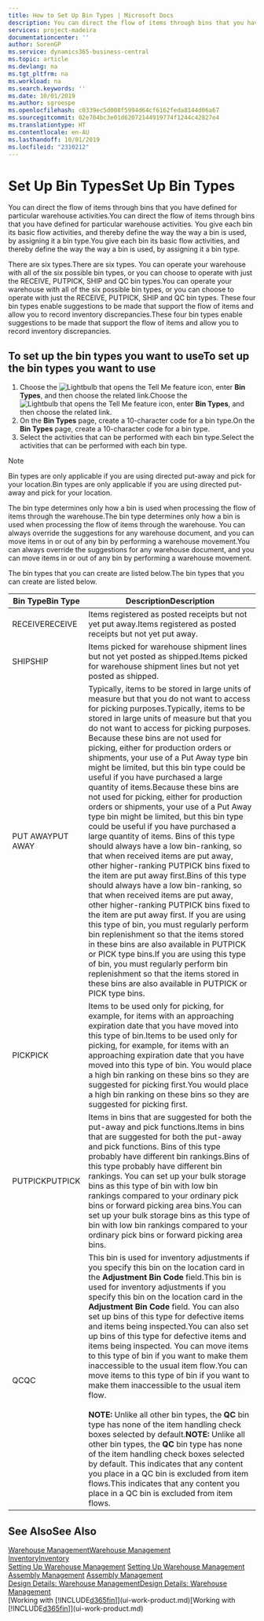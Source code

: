 ```yaml
---
title: How to Set Up Bin Types | Microsoft Docs
description: You can direct the flow of items through bins that you have defined for particular warehouse activities. You give each bin its basic flow activities, and thereby define the way the way a bin is used, by assigning it a bin type.
services: project-madeira
documentationcenter: ''
author: SorenGP
ms.service: dynamics365-business-central
ms.topic: article
ms.devlang: na
ms.tgt_pltfrm: na
ms.workload: na
ms.search.keywords: ''
ms.date: 10/01/2019
ms.author: sgroespe
ms.openlocfilehash: c0339ec5d008f5994d64cf6162feda8144d06a67
ms.sourcegitcommit: 02e704bc3e01d62072144919774f1244c42827e4
ms.translationtype: HT
ms.contentlocale: en-AU
ms.lasthandoff: 10/01/2019
ms.locfileid: "2310212"
---
```

# <a name="set-up-bin-types"></a><span data-ttu-id="6ff59-104">Set Up Bin Types</span><span class="sxs-lookup"><span data-stu-id="6ff59-104">Set Up Bin Types</span></span>
<span data-ttu-id="6ff59-105">You can direct the flow of items through bins that you have defined for particular warehouse activities.</span><span class="sxs-lookup"><span data-stu-id="6ff59-105">You can direct the flow of items through bins that you have defined for particular warehouse activities.</span></span> <span data-ttu-id="6ff59-106">You give each bin its basic flow activities, and thereby define the way the way a bin is used, by assigning it a bin type.</span><span class="sxs-lookup"><span data-stu-id="6ff59-106">You give each bin its basic flow activities, and thereby define the way the way a bin is used, by assigning it a bin type.</span></span>  

<span data-ttu-id="6ff59-107">There are six types.</span><span class="sxs-lookup"><span data-stu-id="6ff59-107">There are six types.</span></span> <span data-ttu-id="6ff59-108">You can operate your warehouse with all of the six possible bin types, or you can choose to operate with just the RECEIVE, PUTPICK, SHIP and QC bin types.</span><span class="sxs-lookup"><span data-stu-id="6ff59-108">You can operate your warehouse with all of the six possible bin types, or you can choose to operate with just the RECEIVE, PUTPICK, SHIP and QC bin types.</span></span> <span data-ttu-id="6ff59-109">These four bin types enable suggestions to be made that support the flow of items and allow you to record inventory discrepancies.</span><span class="sxs-lookup"><span data-stu-id="6ff59-109">These four bin types enable suggestions to be made that support the flow of items and allow you to record inventory discrepancies.</span></span>  

## <a name="to-set-up-the-bin-types-you-want-to-use"></a><span data-ttu-id="6ff59-110">To set up the bin types you want to use</span><span class="sxs-lookup"><span data-stu-id="6ff59-110">To set up the bin types you want to use</span></span>  
1.  <span data-ttu-id="6ff59-111">Choose the ![Lightbulb that opens the Tell Me feature](media/ui-search/search_small.png "Tell me what you want to do") icon, enter **Bin Types**, and then choose the related link.</span><span class="sxs-lookup"><span data-stu-id="6ff59-111">Choose the ![Lightbulb that opens the Tell Me feature](media/ui-search/search_small.png "Tell me what you want to do") icon, enter **Bin Types**, and then choose the related link.</span></span>  
2.  <span data-ttu-id="6ff59-112">On the **Bin Types** page, create a 10-character code for a bin type.</span><span class="sxs-lookup"><span data-stu-id="6ff59-112">On the **Bin Types** page, create a 10-character code for a bin type.</span></span>  
3.  <span data-ttu-id="6ff59-113">Select the activities that can be performed with each bin type.</span><span class="sxs-lookup"><span data-stu-id="6ff59-113">Select the activities that can be performed with each bin type.</span></span>  

> [!NOTE]  
>  <span data-ttu-id="6ff59-114">Bin types are only applicable if you are using directed put-away and pick for your location.</span><span class="sxs-lookup"><span data-stu-id="6ff59-114">Bin types are only applicable if you are using directed put-away and pick for your location.</span></span>  

<span data-ttu-id="6ff59-115">The bin type determines only how a bin is used when processing the flow of items through the warehouse.</span><span class="sxs-lookup"><span data-stu-id="6ff59-115">The bin type determines only how a bin is used when processing the flow of items through the warehouse.</span></span> <span data-ttu-id="6ff59-116">You can always override the suggestions for any warehouse document, and you can move items in or out of any bin by performing a warehouse movement.</span><span class="sxs-lookup"><span data-stu-id="6ff59-116">You can always override the suggestions for any warehouse document, and you can move items in or out of any bin by performing a warehouse movement.</span></span>  

<span data-ttu-id="6ff59-117">The bin types that you can create are listed below.</span><span class="sxs-lookup"><span data-stu-id="6ff59-117">The bin types that you can create are listed below.</span></span>  

|<span data-ttu-id="6ff59-118">Bin Type</span><span class="sxs-lookup"><span data-stu-id="6ff59-118">Bin Type</span></span>|<span data-ttu-id="6ff59-119">Description</span><span class="sxs-lookup"><span data-stu-id="6ff59-119">Description</span></span>|  
|------------------|---------------------------------------|  
|<span data-ttu-id="6ff59-120">RECEIVE</span><span class="sxs-lookup"><span data-stu-id="6ff59-120">RECEIVE</span></span>|<span data-ttu-id="6ff59-121">Items registered as posted receipts but not yet put away.</span><span class="sxs-lookup"><span data-stu-id="6ff59-121">Items registered as posted receipts but not yet put away.</span></span>|  
|<span data-ttu-id="6ff59-122">SHIP</span><span class="sxs-lookup"><span data-stu-id="6ff59-122">SHIP</span></span>|<span data-ttu-id="6ff59-123">Items picked for warehouse shipment lines but not yet posted as shipped.</span><span class="sxs-lookup"><span data-stu-id="6ff59-123">Items picked for warehouse shipment lines but not yet posted as shipped.</span></span>|  
|<span data-ttu-id="6ff59-124">PUT AWAY</span><span class="sxs-lookup"><span data-stu-id="6ff59-124">PUT AWAY</span></span>|<span data-ttu-id="6ff59-125">Typically, items to be stored in large units of measure but that you do not want to access for picking purposes.</span><span class="sxs-lookup"><span data-stu-id="6ff59-125">Typically, items to be stored in large units of measure but that you do not want to access for picking purposes.</span></span> <span data-ttu-id="6ff59-126">Because these bins are not used for picking, either for production orders or shipments, your use of a Put Away type bin might be limited, but this bin type could be useful if you have purchased a large quantity of items.</span><span class="sxs-lookup"><span data-stu-id="6ff59-126">Because these bins are not used for picking, either for production orders or shipments, your use of a Put Away type bin might be limited, but this bin type could be useful if you have purchased a large quantity of items.</span></span> <span data-ttu-id="6ff59-127">Bins of this type should always have a low bin-ranking, so that when received items are put away, other higher-ranking PUTPICK bins fixed to the item are put away first.</span><span class="sxs-lookup"><span data-stu-id="6ff59-127">Bins of this type should always have a low bin-ranking, so that when received items are put away, other higher-ranking PUTPICK bins fixed to the item are put away first.</span></span> <span data-ttu-id="6ff59-128">If you are using this type of bin, you must regularly perform bin replenishment so that the items stored in these bins are also available in PUTPICK or PICK type bins.</span><span class="sxs-lookup"><span data-stu-id="6ff59-128">If you are using this type of bin, you must regularly perform bin replenishment so that the items stored in these bins are also available in PUTPICK or PICK type bins.</span></span>|  
|<span data-ttu-id="6ff59-129">PICK</span><span class="sxs-lookup"><span data-stu-id="6ff59-129">PICK</span></span>|<span data-ttu-id="6ff59-130">Items to be used only for picking, for example, for items with an approaching expiration date that you have moved into this type of bin.</span><span class="sxs-lookup"><span data-stu-id="6ff59-130">Items to be used only for picking, for example, for items with an approaching expiration date that you have moved into this type of bin.</span></span> <span data-ttu-id="6ff59-131">You would place a high bin ranking on these bins so they are suggested for picking first.</span><span class="sxs-lookup"><span data-stu-id="6ff59-131">You would place a high bin ranking on these bins so they are suggested for picking first.</span></span>|  
|<span data-ttu-id="6ff59-132">PUTPICK</span><span class="sxs-lookup"><span data-stu-id="6ff59-132">PUTPICK</span></span>|<span data-ttu-id="6ff59-133">Items in bins that are suggested for both the put-away and pick functions.</span><span class="sxs-lookup"><span data-stu-id="6ff59-133">Items in bins that are suggested for both the put-away and pick functions.</span></span> <span data-ttu-id="6ff59-134">Bins of this type probably have different bin rankings.</span><span class="sxs-lookup"><span data-stu-id="6ff59-134">Bins of this type probably have different bin rankings.</span></span> <span data-ttu-id="6ff59-135">You can set up your bulk storage bins as this type of bin with low bin rankings compared to your ordinary pick bins or forward picking area bins.</span><span class="sxs-lookup"><span data-stu-id="6ff59-135">You can set up your bulk storage bins as this type of bin with low bin rankings compared to your ordinary pick bins or forward picking area bins.</span></span>|  
|<span data-ttu-id="6ff59-136">QC</span><span class="sxs-lookup"><span data-stu-id="6ff59-136">QC</span></span>|<span data-ttu-id="6ff59-137">This bin is used for inventory adjustments if you specify this bin on the location card in the **Adjustment Bin Code** field.</span><span class="sxs-lookup"><span data-stu-id="6ff59-137">This bin is used for inventory adjustments if you specify this bin on the location card in the **Adjustment Bin Code** field.</span></span> <span data-ttu-id="6ff59-138">You can also set up bins of this type for defective items and items being inspected.</span><span class="sxs-lookup"><span data-stu-id="6ff59-138">You can also set up bins of this type for defective items and items being inspected.</span></span> <span data-ttu-id="6ff59-139">You can move items to this type of bin if you want to make them inaccessible to the usual item flow.</span><span class="sxs-lookup"><span data-stu-id="6ff59-139">You can move items to this type of bin if you want to make them inaccessible to the usual item flow.</span></span><br /><br /> <span data-ttu-id="6ff59-140">**NOTE:** Unlike all other bin types, the **QC** bin type has none of the item handling check boxes selected by default.</span><span class="sxs-lookup"><span data-stu-id="6ff59-140">**NOTE:** Unlike all other bin types, the **QC** bin type has none of the item handling check boxes selected by default.</span></span> <span data-ttu-id="6ff59-141">This indicates that any content you place in a QC bin is excluded from item flows.</span><span class="sxs-lookup"><span data-stu-id="6ff59-141">This indicates that any content you place in a QC bin is excluded from item flows.</span></span>|  

## <a name="see-also"></a><span data-ttu-id="6ff59-142">See Also</span><span class="sxs-lookup"><span data-stu-id="6ff59-142">See Also</span></span>
[<span data-ttu-id="6ff59-143">Warehouse Management</span><span class="sxs-lookup"><span data-stu-id="6ff59-143">Warehouse Management</span></span>](warehouse-manage-warehouse.md)  
[<span data-ttu-id="6ff59-144">Inventory</span><span class="sxs-lookup"><span data-stu-id="6ff59-144">Inventory</span></span>](inventory-manage-inventory.md)  
<span data-ttu-id="6ff59-145">[Setting Up Warehouse Management](warehouse-setup-warehouse.md)   </span><span class="sxs-lookup"><span data-stu-id="6ff59-145">[Setting Up Warehouse Management](warehouse-setup-warehouse.md)   </span></span>  
<span data-ttu-id="6ff59-146">[Assembly Management](assembly-assemble-items.md)  </span><span class="sxs-lookup"><span data-stu-id="6ff59-146">[Assembly Management](assembly-assemble-items.md)  </span></span>  
[<span data-ttu-id="6ff59-147">Design Details: Warehouse Management</span><span class="sxs-lookup"><span data-stu-id="6ff59-147">Design Details: Warehouse Management</span></span>](design-details-warehouse-management.md)  
<span data-ttu-id="6ff59-148">[Working with [!INCLUDE[d365fin](includes/d365fin_md.md)]](ui-work-product.md)</span><span class="sxs-lookup"><span data-stu-id="6ff59-148">[Working with [!INCLUDE[d365fin](includes/d365fin_md.md)]](ui-work-product.md)</span></span>
